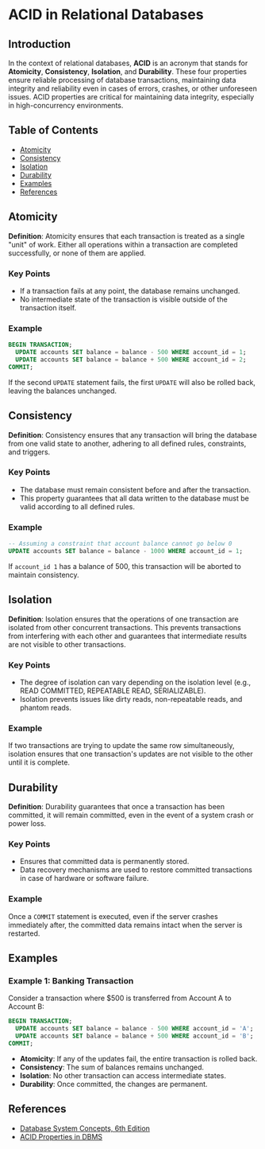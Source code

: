 # ACID in Relational Databases

## Introduction

In the context of relational databases, **ACID** is an acronym that stands for **Atomicity**, **Consistency**, **Isolation**, and **Durability**. These four properties ensure reliable processing of database transactions, maintaining data integrity and reliability even in cases of errors, crashes, or other unforeseen issues. ACID properties are critical for maintaining data integrity, especially in high-concurrency environments.

## Table of Contents

- [Atomicity](#atomicity)
- [Consistency](#consistency)
- [Isolation](#isolation)
- [Durability](#durability)
- [Examples](#examples)
- [References](#references)

## Atomicity

**Definition**: Atomicity ensures that each transaction is treated as a single "unit" of work. Either all operations within a transaction are completed successfully, or none of them are applied.

### Key Points
- If a transaction fails at any point, the database remains unchanged.
- No intermediate state of the transaction is visible outside of the transaction itself.

### Example
```sql
BEGIN TRANSACTION;
  UPDATE accounts SET balance = balance - 500 WHERE account_id = 1;
  UPDATE accounts SET balance = balance + 500 WHERE account_id = 2;
COMMIT;
```
If the second `UPDATE` statement fails, the first `UPDATE` will also be rolled back, leaving the balances unchanged.

## Consistency

**Definition**: Consistency ensures that any transaction will bring the database from one valid state to another, adhering to all defined rules, constraints, and triggers.

### Key Points
- The database must remain consistent before and after the transaction.
- This property guarantees that all data written to the database must be valid according to all defined rules.

### Example
```sql
-- Assuming a constraint that account balance cannot go below 0
UPDATE accounts SET balance = balance - 1000 WHERE account_id = 1;
```
If `account_id 1` has a balance of 500, this transaction will be aborted to maintain consistency.

## Isolation

**Definition**: Isolation ensures that the operations of one transaction are isolated from other concurrent transactions. This prevents transactions from interfering with each other and guarantees that intermediate results are not visible to other transactions.

### Key Points
- The degree of isolation can vary depending on the isolation level (e.g., READ COMMITTED, REPEATABLE READ, SERIALIZABLE).
- Isolation prevents issues like dirty reads, non-repeatable reads, and phantom reads.

### Example
If two transactions are trying to update the same row simultaneously, isolation ensures that one transaction's updates are not visible to the other until it is complete.

## Durability

**Definition**: Durability guarantees that once a transaction has been committed, it will remain committed, even in the event of a system crash or power loss.

### Key Points
- Ensures that committed data is permanently stored.
- Data recovery mechanisms are used to restore committed transactions in case of hardware or software failure.

### Example
Once a `COMMIT` statement is executed, even if the server crashes immediately after, the committed data remains intact when the server is restarted.

## Examples

### Example 1: Banking Transaction
Consider a transaction where $500 is transferred from Account A to Account B:

```sql
BEGIN TRANSACTION;
  UPDATE accounts SET balance = balance - 500 WHERE account_id = 'A';
  UPDATE accounts SET balance = balance + 500 WHERE account_id = 'B';
COMMIT;
```
- **Atomicity**: If any of the updates fail, the entire transaction is rolled back.
- **Consistency**: The sum of balances remains unchanged.
- **Isolation**: No other transaction can access intermediate states.
- **Durability**: Once committed, the changes are permanent.

## References

- [Database System Concepts, 6th Edition](https://www.db-book.com/)
- [ACID Properties in DBMS](https://en.wikipedia.org/wiki/ACID)